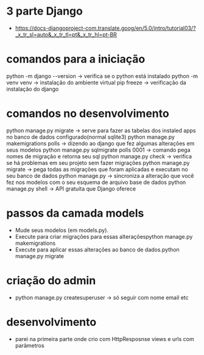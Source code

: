 # 3 parte Django

- https://docs-djangoproject-com.translate.goog/en/5.0/intro/tutorial03/?_x_tr_sl=auto&_x_tr_tl=pt&_x_tr_hl=pt-BR

# comandos para a iniciação

python -m django --version -> verifica se o python está instalado
python -m venv venv -> instalação do ambiente virtual
pip freeze -> verificação da instalação do django

# comandos no desenvolvimento

python manage.py migrate -> serve para fazer as tabelas dos instaled apps no banco de dados configurado(normal sqlite3)
python manage.py makemigrations polls -> dizendo ao django que fez algumas alterações em seus modelos
python manage.py sqlmigrate polls 0001 -> comando pega nomes de migração e retorna seu sql
python manage.py check -> verifica se há problemas em seu projeto sem fazer migrações
python manage.py migrate -> pega todas as migrações que foram aplicadas e executam no seu banco de dados
python manage.py -> sincroniza a alteração que você fez nos modelos com o seu esquema de arquivo base de dados
python manage.py shell -> API gratuíta que Django oferece

# passos da camada models

- Mude seus modelos (em models.py).
- Execute para criar migrações para essas alteraçõespython manage.py makemigrations
- Execute para aplicar essas alterações ao banco de dados.python manage.py migrate

# criação do admin 
- python manage.py createsuperuser -> só seguir com nome email etc

# desenvolvimento

- parei na primeira parte onde crio com HttpResposnse views e urls com parâmetros
